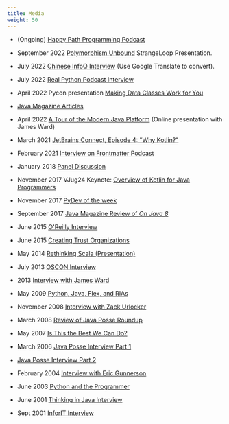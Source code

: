```yaml
---
title: Media
weight: 50
---
```


- (Ongoing) [Happy Path Programming Podcast](https://happypathprogramming.com)

- September 2022 [Polymorphism Unbound](https://youtu.be/ojffu0F_aQQ) StrangeLoop Presentation.

- July 2022 [Chinese InfoQ Interview](https://mp.weixin.qq.com/s/ivdnSu3RUpm6reJ2UTO_hQ) (Use Google Translate to convert).

- July 2022 [Real Python Podcast Interview](https://realpython.com/podcasts/rpp/116/)

- April 2022 Pycon presentation [Making Data Classes Work for You](https://www.youtube.com/watch?v=w77Kjs5dEko&ab_channel=PyConUS)

- [Java Magazine Articles](https://blogs.oracle.com/javamagazine/search.html?contentType=Blog-Post&default=Bruce%20Eckel*)

- April 2022 [A Tour of the Modern Java Platform](https://www.youtube.com/watch?v=4RbYiTI5P_Q&ab_channel=ChariotSolutions) (Online presentation with James Ward)

- March 2021 [JetBrains Connect, Episode 4: "Why Kotlin?"](https://youtu.be/0V-qp-qpjzU)

- February 2021 [Interview on Frontmatter Podcast](https://www.stitcher.com/show/frontmatter/episode/bruce-eckel-co-author-of-atomic-kotlin-81332101)

- January 2018 [Panel Discussion](https://talkpython.fm/episodes/show/148/python-book-authors-panel-discussion)

- November 2017 VJug24 Keynote: [Overview of Kotlin for Java Programmers](https://virtualjug.com/vjug24-keynote-an-overview-of-kotlin-for-java-programmers/)

- November 2017 [PyDev of the week](https://www.blog.pythonlibrary.org/2017/11/06/pydev-of-the-week-bruce-eckel/)

- September 2017 [Java Magazine Review of
*On Java 8*](https://blogs.oracle.com/javamagazine/post/book-review-on-java-8-eckel)

- June 2015 [O'Reilly Interview](https://opensource.com/life/15/7/interview-bruce-eckel-java)

- June 2015 [Creating Trust Organizations](https://conferences.oreilly.com/oscon/open-source-2015/public/schedule/detail/41505)

- May 2014 [Rethinking Scala (Presentation)](https://www.slideshare.net/bruceeckel/rethinking-scala-presented-in-san-francisco-may-7-2014)

- July 2013 [OSCON Interview](https://www.youtube.com/watch?v=ZPGboUNisOg)

- 2013 [Interview with James Ward](https://www.lightbend.com/blog/bruce-eckel-on-learning-scala-and-tech-conferences)

- May 2009 [Python, Java, Flex, and RIAs](https://www.infoq.com/news/2009/05/bruce-eckel)

- November 2008 [Interview with Zack Urlocker](https://www.youtube.com/watch?v=MPyJ-siBIls)

- March 2008 [Review of Java Posse Roundup](https://www.infoq.com/news/2008/03/javaposse-roundup-2008)

- May 2007 [Is This the Best We Can Do?](https://www.informit.com/articles/article.aspx?p=762675)

- March 2006 [Java Posse Interview Part 1](http://javaposse.com/java_posse_036_interview_with_bruce_eckel_part_1)

- [Java Posse Interview Part 2](http://javaposse.com/java_posse_037_interview_with_bruce_eckel_part_2)

- February 2004 [Interview with Eric Gunnerson](https://blogs.msdn.microsoft.com/ericgu/2004/02/09/insights-into-the-net-architecture/)

- June 2003 [Python and the Programmer](https://www.artima.com/articles/python-and-the-programmer)

- June 2001 [Thinking in Java Interview](https://www.javaworld.com/article/2076009/core-java/eckel-thinks-in-java.html)

- Sept 2001 [InforIT Interview](https://www.informit.com/articles/article.aspx?p=23416)


